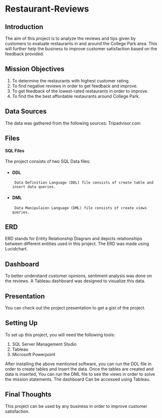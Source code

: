 # Restaurant-Reviews #

## Introduction ##

The aim of this project is to analyze the reviews and tips given by customers to evaluate restaurants in and around the College Park area. This will further help the business to improve customer satisfaction based on the feedback provided.

## Mission Objectives ##
  1. To determine the restaurants with highest customer rating.
  2. To find negative reviews in order to get feedback and improve.
  3. To get feedback of the lowest-rated restaurants in order to improve.
  4. To find the  the best affordable restaurants around College Park.

## Data Sources ##
The data was gathered from the following sources: Tripadvisor.com

## Files ##

#### SQL Files ####
The project consists of two SQL Data files:
 * #### DDL ####
        Data Definition Language (DDL) file consists of create table and insert data queries.
 * #### DML ####
        Data Manipulaion Language (DML) file consists of create views queries.

## ERD ##
ERD stands for Entity Relationship Diagram and depicts relationships between different entities used in this project. The ERD was made using Lucidchart.

## Dashboard ##
To better understand customer opinions, sentiment analysis was done on the reviews. A Tableau dashboard was designed to visualize this data.

## Presentation ##
You can check out the project presentation to get a gist of the project.

## Setting Up ##
To set up this project, you will need the following tools:

  1. SQL Server Management Studio
  2. Tableau
  3. Microsoft Powerpoint

After installing the above mentioned software, you can run the DDL file in order to create tables and insert the data. Once the tables are created and data is inserted, You can run the DML file to see the views in order to solve the mission statements. The dashboard Can be accessed using Tableau.

## Final Thoughts ##

This project can be used by any business in order to improve customer satisfaction.
